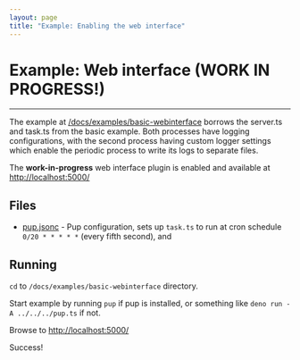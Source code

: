 ```yaml
---
layout: page
title: "Example: Enabling the web interface"
---
```


# Example: Web interface (WORK IN PROGRESS!)

---

The example at [/docs/examples/basic-webinterface](https://github.com/Hexagon/pup/tree/main/docs/examples/basic-webinterface) borrows the server.ts and task.ts from the basic example. Both processes
have logging configurations, with the second process having custom logger settings which enable the periodic process to write its logs to separate files.

The **work-in-progress** web interface plugin is enabled and available at <http://localhost:5000/>

## Files

- [pup.jsonc](https://github.com/Hexagon/pup/tree/main/docs/examples/basic/pup.jsonc) - Pup configuration, sets up `task.ts` to run at cron schedule `0/20 * * * * *` (every fifth second), and

## Running

`cd` to `/docs/examples/basic-webinterface` directory.

Start example by running `pup` if pup is installed, or something like `deno run -A ../../../pup.ts` if not.

Browse to <http://localhost:5000/>

Success!
